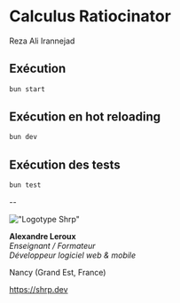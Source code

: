 # Calculus Ratiocinator
Reza Ali Irannejad
## Exécution

```sh
bun start
```

## Exécution en hot reloading

```sh
bun dev
```

## Exécution des tests

```sh
bun test
```

--

!["Logotype Shrp"](https://sherpa.one/images/sherpa-logotype.png)

__Alexandre Leroux__  
_Enseignant / Formateur_  
_Développeur logiciel web & mobile_

Nancy (Grand Est, France)

<https://shrp.dev>
